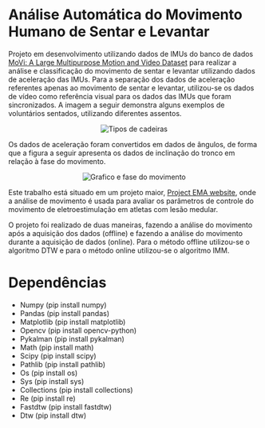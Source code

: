 # Análise Automática do Movimento Humano de Sentar e Levantar

Projeto em desenvolvimento utilizando dados de IMUs do banco de dados [MoVi: A Large Multipurpose Motion and Video Dataset](https://dataverse.scholarsportal.info/dataset.xhtml?persistentId=doi:10.5683/SP2/JRHDRN) para realizar a análise e classificação do movimento de sentar e levantar utilizando dados de aceleração das IMUs. Para a separação dos dados de aceleração referentes apenas ao movimento de sentar e levantar, utilizou-se os dados de vídeo como referência visual para os dados das IMUs que foram sincronizados. A imagem a seguir demonstra alguns exemplos de voluntários sentados, utilizando diferentes assentos. 


<p align="center">
  <img src="https://github.com/lara-unb/ema_motion_analysis_imu/blob/master/images/Tipos%20de%20cadeiras.png?raw=true" alt="Tipos de cadeiras"/>
</p>


Os dados de aceleração foram convertidos em dados de ângulos, de forma que a figura a seguir apresenta os dados de inclinação do tronco em relação à fase do movimento. 


<p align="center">
  <img src="https://github.com/lara-unb/ema_motion_analysis_imu/blob/master/images/Fases_movimento_com_desenhos.png?raw=true" alt="Grafico e fase do movimento"/>
</p>


Este trabalho está situado em um projeto maior, [Project EMA website](http://projectema.com), onde a análise de movimento é usada para avaliar os parâmetros de controle do movimento de eletroestimulação em atletas com lesão medular.

O projeto foi realizado de duas maneiras, fazendo a análise do movimento após a aquisição dos dados (offline) e fazendo a análise do movimento durante a aquisição de dados (online). Para o método offline utilizou-se o algoritmo DTW e para o método online utilizou-se o algoritmo IMM. 

# Dependências 

- Numpy (pip install numpy)
- Pandas (pip install pandas)
- Matplotlib (pip install matplotlib)
- Opencv (pip install opencv-python)
- Pykalman (pip install pykalman)
- Math (pip install math)
- Scipy (pip install scipy)
- Pathlib (pip install pathlib)
- Os (pip install os)
- Sys (pip install sys)
- Collections (pip install collections)
- Re (pip install re)
- Fastdtw (pip install fastdtw)
- Dtw (pip install dtw)

